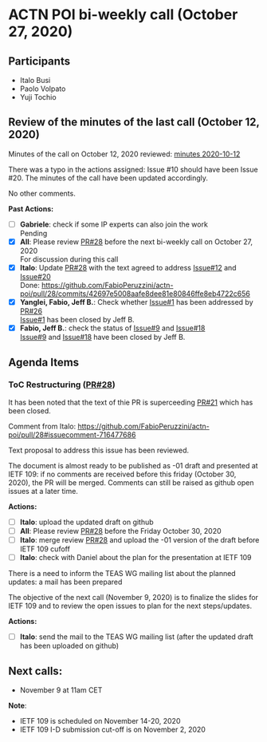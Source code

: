# ACTN POI bi-weekly call (October 27, 2020)

## Participants
- Italo Busi
- Paolo Volpato
- Yuji Tochio

## Review of the minutes of the last call (October 12, 2020)

Minutes of the call on October 12, 2020 reviewed: [minutes 2020-10-12](https://github.com/FabioPeruzzini/actn-poi/blob/master/minutes/minutes%202020-10-12.md)

There was a typo in the actions assigned: Issue #10 should have been Issue #20. The minutes of the call have been updated accordingly.

No other comments.

**Past Actions:**
- [ ] __Gabriele__: check if some IP experts can also join the work\
Pending
- [x] __All__: Please review [PR#28](https://github.com/FabioPeruzzini/actn-poi/pull/28) before the next bi-weekly call on October 27, 2020\
For discussion during this call
- [x] __Italo__: Update [PR#28](https://github.com/FabioPeruzzini/actn-poi/pull/28) with the text agreed to address [Issue#12](https://github.com/FabioPeruzzini/actn-poi/issues/12) and [Issue#20](https://github.com/FabioPeruzzini/actn-poi/issues/20)\
Done: https://github.com/FabioPeruzzini/actn-poi/pull/28/commits/42697e5008aafe8dee81e80846ffe8eb4722c656
- [x] __Yanglei, Fabio, Jeff B.__: Check whether [Issue#1](https://github.com/FabioPeruzzini/actn-poi/issues/1) has been addressed by [PR#26](https://github.com/FabioPeruzzini/actn-poi/pull/26)\
[Issue#1](https://github.com/FabioPeruzzini/actn-poi/issues/1) has been closed by Jeff B.
- [x] __Fabio, Jeff B.__: check the status of [Issue#9](https://github.com/FabioPeruzzini/actn-poi/issues/9) and [Issue#18](https://github.com/FabioPeruzzini/actn-poi/issues/18)\
[Issue#9](https://github.com/FabioPeruzzini/actn-poi/issues/9) and [Issue#18](https://github.com/FabioPeruzzini/actn-poi/issues/18) have been closed by Jeff B.

## Agenda Items

### ToC Restructuring ([PR#28](https://github.com/FabioPeruzzini/actn-poi/pull/28))

It has been noted that the text of thie PR is superceeding [PR#21](https://github.com/FabioPeruzzini/actn-poi/pull/21) which has been closed.

Comment from Italo: https://github.com/FabioPeruzzini/actn-poi/pull/28#issuecomment-716477686

Text proposal to address this issue has been reviewed.

The document is almost ready to be published as -01 draft and presented at IETF 109: if no comments are received before this friday (October 30, 2020), the PR will be merged. Comments can still be raised as github open issues at a later time.

**Actions:**
- [ ] __Italo__: upload the updated draft on github
- [ ] __All__: Please review [PR#28](https://github.com/FabioPeruzzini/actn-poi/pull/28) before the Friday October 30, 2020
- [ ] __Italo__: merge review [PR#28](https://github.com/FabioPeruzzini/actn-poi/pull/28) and upload the -01 version of the draft before IETF 109 cufoff
- [ ] __Italo__: check with Daniel about the plan for the presentation at IETF 109

There is a need to inform the TEAS WG mailing list about the planned updates: a mail has been prepared

The objective of the next call (November 9, 2020) is to finalize the slides for IETF 109 and to review the open issues to plan for the next steps/updates.

**Actions:**
- [ ] __Italo__: send the mail to the TEAS WG mailing list (after the updated draft has been uploaded on github)

## Next calls:
- November 9 at 11am CET

__Note__:
- IETF 109 is scheduled on November 14-20, 2020
- IETF 109 I-D submission cut-off is on November 2, 2020

